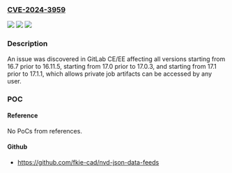 ### [CVE-2024-3959](https://cve.mitre.org/cgi-bin/cvename.cgi?name=CVE-2024-3959)
![](https://img.shields.io/static/v1?label=Product&message=GitLab&color=blue)
![](https://img.shields.io/static/v1?label=Version&message=16.7%3C%2016.11.5%20&color=brighgreen)
![](https://img.shields.io/static/v1?label=Vulnerability&message=CWE-285%3A%20Improper%20Authorization&color=brighgreen)

### Description

An issue was discovered in GitLab CE/EE affecting all versions starting from 16.7 prior to 16.11.5, starting from 17.0 prior to 17.0.3, and starting from 17.1 prior to 17.1.1, which allows private job artifacts can be accessed by any user.

### POC

#### Reference
No PoCs from references.

#### Github
- https://github.com/fkie-cad/nvd-json-data-feeds

